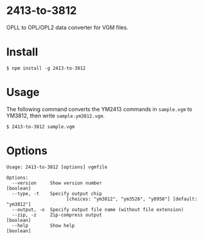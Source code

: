 # 2413-to-3812

OPLL to OPL/OPL2 data converter for VGM files.

# Install

```
$ npm install -g 2413-to-3812
```

# Usage

The following command converts the YM2413 commands in `sample.vgm` to YM3812, then write `sample.ym3812.vgm`.

```
$ 2413-to-3812 sample.vgm
```

# Options

```
Usage: 2413-to-3812 [options] vgmfile

Options:
  --version     Show version number                                    [boolean]
  --type, -t    Specify output chip
                      [choices: "ym3812", "ym3526", "y8950"] [default: "ym3812"]
  --output, -o  Specify output file name (without file extension)
  --zip, -z     Zip-compress output                                    [boolean]
  --help        Show help                                              [boolean]
```
